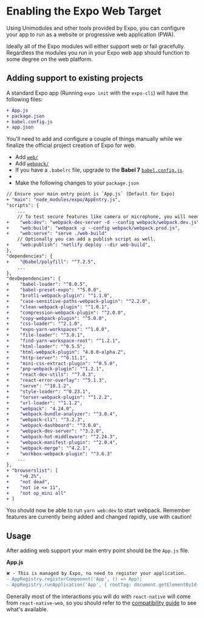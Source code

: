 # Enabling the Expo Web Target

Using Unimodules and other tools provided by Expo, you can configure your app to run as a website or progressive web application (PWA).

Ideally all of the Expo modules will either support web or fail gracefully. Regardless the modules you run in your Expo web app should function to some degree on the web platform.

## Adding support to existing projects

A standard Expo app (Running `expo init` with the `expo-cli`) will have the following files:

```diff
+ App.js
+ package.json
+ babel.config.js
+ app.json
```

You'll need to add and configure a couple of things manually while we finalize the official project creation of Expo for web.

- Add [`web/`][ncl-web-folder]
- Add [`webpack/`][ncl-webpack-folder]
- If you have a `.babelrc` file, upgrade to the **Babel 7** [`babel.config.js`][ncl-babel-config].
-
- Make the following changes to your `package.json`

```diff
// Ensure your main entry point is `App.js` (Default for Expo)
+ "main": "node_modules/expo/AppEntry.js",
"scripts": {
    ...
    // To test secure features like camera or microphone, you will need to add: --https --host <YOUR_IP>
+    "web:dev": "webpack-dev-server -d --config webpack/webpack.dev.js",
+    "web:build": "webpack -p --config webpack/webpack.prod.js",
+    "web:serve": "serve ./web-build"
    // Optionally you can add a publish script as well.
+    "web:publish": "netlify deploy --dir web-build",
},
"dependencies": {
+    "@babel/polyfill": "^7.2.5",
    ...
},
"devDependencies": {
+    "babel-loader": "^8.0.5",
+    "babel-preset-expo": "^5.0.0",
+    "brotli-webpack-plugin": "^1.1.0",
+    "case-sensitive-paths-webpack-plugin": "^2.2.0",
+    "clean-webpack-plugin": "^1.0.1",
+    "compression-webpack-plugin": "^2.0.0",
+    "copy-webpack-plugin": "^5.0.0",
+    "css-loader": "^2.1.0",
+    "expo-yarn-workspaces": "^1.0.0",
+    "file-loader": "^3.0.1",
+    "find-yarn-workspace-root": "^1.2.1",
+    "html-loader": "^0.5.5",
+    "html-webpack-plugin": "4.0.0-alpha.2",
+    "http-server": "^0.11.1",
+    "mini-css-extract-plugin": "^0.5.0",
+    "pnp-webpack-plugin": "^1.2.1",
+    "react-dev-utils": "^7.0.3",
+    "react-error-overlay": "^5.1.3",
+    "serve": "^10.1.2",
+    "style-loader": "^0.23.1",
+    "terser-webpack-plugin": "^1.2.2",
+    "url-loader": "^1.1.2",
+    "webpack": "4.24.0",
+    "webpack-bundle-analyzer": "^3.0.4",
+    "webpack-cli": "^3.2.3",
+    "webpack-dashboard": "^3.0.0",
+    "webpack-dev-server": "^3.2.0",
+    "webpack-hot-middleware": "^2.24.3",
+    "webpack-manifest-plugin": "^2.0.4",
+    "webpack-merge": "^4.2.1",
+    "workbox-webpack-plugin": "^3.6.3"
    ...
},
+ "browserslist": [
+    ">0.2%",
+    "not dead",
+    "not ie <= 11",
+    "not op_mini all"
+ ]

```

You should now be able to run `yarn web:dev` to start webpack.
Remember features are currently being added and changed rapidly, use with caution!

## Usage

After adding web support your main entry point should be the `App.js` file.

**App.js**

```diff
❌ - This is managed by Expo, no need to register your application.
- AppRegistry.registerComponent('App', () => App);
- AppRegistry.runApplication('App', { rootTag: document.getElementById('react-root') });
```

Generally most of the interactions you will do with `react-native` will come from `react-native-web`, so you should refer to the [compatibility guide][react-native-web-compatibility] to see what's available.

[react-native-web-compatibility]: https://github.com/necolas/react-native-web#compatibility-with-react-native
[ncl-web-folder]: https://github.com/expo/expo/tree/master/apps/native-component-list/web
[ncl-webpack-folder]: https://github.com/expo/expo/tree/master/apps/native-component-list/webpack
[ncl-babel-config]: https://github.com/expo/expo/blob/master/apps/native-component-list/babel.config.js
